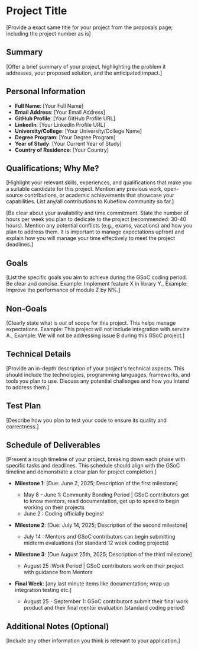 # Project Title

[Provide a exact same title for your project from the proposals page; including the project number as is]

## Summary

[Offer a brief summary of your project, highlighting the problem it addresses, your proposed solution, and the anticipated impact.]

## Personal Information

- **Full Name**: [Your Full Name]
- **Email Address**: [Your Email Address]
- **GitHub Profile**: [Your GitHub Profile URL]
- **LinkedIn**: [Your LinkedIn Profile URL]
- **University/College**: [Your University/College Name]
- **Degree Program**: [Your Degree Program]
- **Year of Study**: [Your Current Year of Study]
- **Country of Residence**: [Your Country]

## Qualifications; Why Me?

[Highlight your relevant skills, experiences, and qualifications that make you a suitable candidate for this project. Mention any previous work, open-source contributions, or academic achievements that showcase your capabilities. List any/all contributions to Kubeflow community so far.]

[Be clear about your availability and time commitment. State the number of hours per week you plan to dedicate to the project (recommended: 30-40 hours). Mention any potential conflicts (e.g., exams, vacations) and how you plan to address them. It is important to manage expectations upfront and explain how you will manage your time effectively to meet the project deadlines.]

## Goals

[List the specific goals you aim to achieve during the GSoC coding period. Be clear and concise. Example: Implement feature X in library Y., Example: Improve the performance of module Z by N%.]

## Non-Goals

[Clearly state what is *out* of scope for this project. This helps manage expectations. Example: This project will not include integration with service A., Example: We will not be addressing issue B during this GSoC project.]

## Technical Details

[Provide an in-depth description of your project's technical aspects. This should include the technologies, programming languages, frameworks, and tools you plan to use. Discuss any potential challenges and how you intend to address them.]

## Test Plan

[Describe how you plan to test your code to ensure its quality and correctness.]

## Schedule of Deliverables

[Present a rough timeline of your project, breaking down each phase with specific tasks and deadlines. This schedule should align with the GSoC timeline and demonstrate a clear plan for project completion.]

- **Milestone 1**: [Due: June 2, 2025; Description of the first milestone]
    - May 8 - June 1: Community Bonding Period | GSoC contributors get to know mentors, read documentation, get up to speed to begin working on their projects
    - June 2 : Coding officially begins!
- **Milestone 2**: [Due: July 14, 2025; Description of the second milestone]
    - July 14 : Mentors and GSoC contributors can begin submitting midterm evaluations (for standard 12 week coding projects)

- **Milestone 3**: [Due August 25th, 2025; Description of the third milestone]
    - August 25 :Work Period | GSoC contributors work on their project with guidance from Mentors
    
- **Final Week**: [any last minute items like documentation; wrap up integration testing etc.]    
    - August 25 - September 1: GSoC contributors submit their final work product and their final mentor evaluation (standard coding period)


## Additional Notes (Optional)

[Include any other information you think is relevant to your application.]





